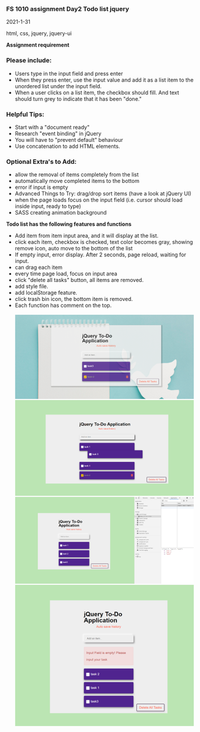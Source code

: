 ### FS 1010 assignment Day2 Todo list jquery

2021-1-31

html, css, jquery, jquery-ui

**Assignment requirement**

### Please include:

- Users type in the input field and press enter
- When they press enter, use the input value and add it as a list item to the unordered list under the input field.
- When a user clicks on a list item, the checkbox should fill. And text should turn grey to indicate that it has been "done."

### Helpful Tips:

- Start with a "document ready"
- Research "event binding" in jQuery
- You will have to "prevent default" behaviour
- Use concatenation to add HTML elements.

### Optional Extra's to Add:

- allow the removal of items completely from the list
- automatically move completed items to the bottom
- error if input is empty
- Advanced Things to Try:
  drag/drop sort items (have a look at jQuery UI)
- when the page loads focus on the input field (i.e. cursor should load inside input, ready to type)
- SASS creating animation background
  <br>

**Todo list has the following features and functions**

- Add item from item input area, and it will display at the list.
- click each item, checkbox is checked, text color becomes gray, showing remove icon, auto move to the bottom of the list
- If empty input, error display. After 2 seconds, page reload, waiting for input.
- can drag each item
- every time page load, focus on input area
- click "delete all tasks" button, all items are removed.
- add style file.
- add localStorage feature.
- click trash bin icon, the bottom item is removed.
- Each function has comment on the top.
  <br>
  <br>
  ![](2021-02-01-09-23-03.png)
  <br>
  ![](2021-01-31-16-42-24.png)
  <br>
  ![](2021-01-31-16-52-20.png)
  <br>
  ![](2021-01-31-16-58-21.png)
